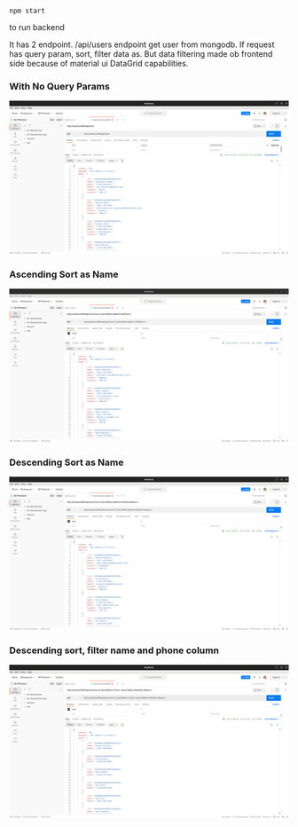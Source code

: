 `npm start` 

to run backend

It has 2 endpoint. /api/users endpoint get user from mongodb. If request has query param,
sort, filter data as. But data filtering made ob frontend side because of material
ui DataGrid capabilities.

### With No Query Params

![no query param](../assets/no_query_params.png)

### Ascending Sort as Name

![ascending as name](../assets/ascending_name.png)

### Descending Sort as Name

![ascending as name](../assets/descending_name.png)

### Descending sort, filter name and phone column

![filter as name and phone](../assets/descendinf_filter_name_phone.png)
